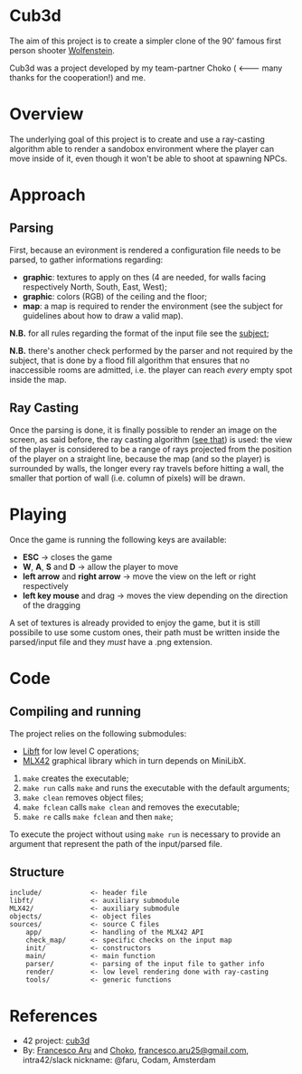 # Cub3d
The aim of this project is to create a simpler clone of the 90' famous first person shooter [Wolfenstein](http://users.atw.hu/wolf3d/).

Cub3d was a project developed by my team-partner Choko ( <--- many thanks for the cooperation!) and me.

# Overview
The underlying goal of this project is to create and use a ray-casting algorithm able to render a sandobox environment where the player can move inside of it, even though it won't be able to shoot at spawning NPCs.

# Approach
## Parsing
First, because an evironment is rendered a configuration file needs to be parsed, to gather informations regarding:
- **graphic**: textures to apply on thes (4 are needed, for walls facing respectively North, South, East, West);
- **graphic**: colors (RGB) of the ceiling and the floor;
- **map**: a map is required to render the environment (see the subject for guidelines about how to draw a valid map).

**N.B.** for all rules regarding the format of the input file see the [subject](https://cdn.intra.42.fr/pdf/pdf/82527/en.subject.pdf);

**N.B.** there's another check performed by the parser and not required by the subject, that is done by a flood fill algorithm that ensures that no inaccessible rooms are admitted, i.e. the player can reach *every* empty spot inside the map.

## Ray Casting
Once the parsing is done, it is finally possible to render an image on the screen, as said before, the ray casting algorithm ([see that](https://lodev.org/cgtutor/raycasting.html)) is used: the view of the player is considered to be a range of rays projected from the position of the player on a straight line, because the map (and so the player) is surrounded by walls, the longer every ray travels before hitting a wall, the smaller that portion of wall (i.e. column of pixels) will be drawn.

# Playing
Once the game is running the following keys are available:
- **ESC** -> closes the game
- **W**, **A**, **S** and **D** -> allow the player to move
- **left arrow** and **right arrow** -> move the view on the left or right respectively
- **left key mouse** and drag -> moves the view depending on the direction of the dragging

A set of textures is already provided to enjoy the game, but it is still possibile to use some custom ones, their path must be written inside the parsed/input file and they *must* have a .png extension.

# Code
## Compiling and running
The project relies on the following submodules:
- [Libft](https://github.com/Orpheus-3145/Libft) for low level C operations;
- [MLX42](https://github.com/codam-coding-college/MLX42) graphical library which in turn depends on MiniLibX.

1. `make`    creates the executable;
1. `make run`    calls `make` and runs the executable with the default arguments;
1. `make clean`    removes object files;
1. `make fclean`    calls `make clean` and removes the executable;
1. `make re`    calls `make fclean` and then `make`;

To execute the project without using `make run` is necessary to provide an argument that represent the path of the input/parsed file.

## Structure
	include/			<- header file
	libft/  			<- auxiliary submodule 
	MLX42/  			<- auxiliary submodule 
	objects/			<- object files
	sources/			<- source C files
		app/			<- handling of the MLX42 API
		check_map/		<- specific checks on the input map
		init/			<- constructors
		main/			<- main function
		parser/			<- parsing of the input file to gather info
		render/			<- low level rendering done with ray-casting
		tools/			<- generic functions

# References
- 42 project: [cub3d](https://cdn.intra.42.fr/pdf/pdf/82527/en.subject.pdf)
- By: [Francesco Aru](https://github.com/Orpheus-3145) and [Choko](https://github.com/Am0rA), francesco.aru25@gmail.com, intra42/slack nickname: @faru, Codam, Amsterdam